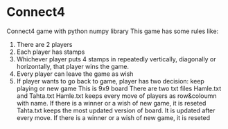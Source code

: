 # Connect4
Connect4 game with python numpy library
This game has some rules like:
1. There are 2 players
2. Each player has stamps
3. Whichever player puts 4 stamps in repeatedly vertically, diagonally or horizontally, that player wins the game.
4. Every player can leave the game as wish
5. If player wants to go back to game, player has two decision: keep playing or new game
This is 9x9 board
There are two txt files Hamle.txt and Tahta.txt
Hamle.txt keeps every move of players as row&coloumn with name. If there is a winner or a wish of new game, it is reseted
Tahta.txt keeps the most updated version of board. It is updated after every move. If there is a winner or a wish of new game, it is reseted

